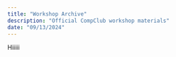 ```yaml
---
title: "Workshop Archive"
description: "Official CompClub workshop materials"
date: "09/13/2024"
---
```


Hiiiii